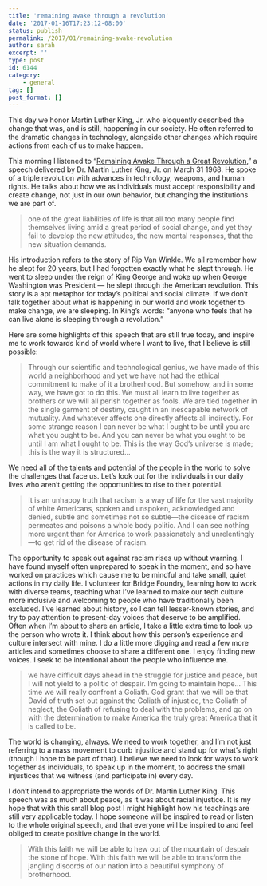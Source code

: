 ```yaml
---
title: 'remaining awake through a revolution'
date: '2017-01-16T17:23:12-08:00'
status: publish
permalink: /2017/01/remaining-awake-revolution
author: sarah
excerpt: ''
type: post
id: 6144
category:
    - general
tag: []
post_format: []
---
```

This day we honor Martin Luther King, Jr. who eloquently described the change that was, and is still, happening in our society. He often referred to the dramatic changes in technology, alongside other changes which require actions from each of us to make happen.

This morning I listened to “[Remaining Awake Through a Great Revolution](http://kingencyclopedia.stanford.edu/encyclopedia/documentsentry/doc_remaining_awake_through_a_great_revolution.1.html),” a speech delivered by Dr. Martin Luther King, Jr. on March 31 1968. He spoke of a triple revolution with advances in technology, weapons, and human rights. He talks about how we as individuals must accept responsibility and create change, not just in our own behavior, but changing the institutions we are part of.

> one of the great liabilities of life is that all too many people find themselves living amid a great period of social change, and yet they fail to develop the new attitudes, the new mental responses, that the new situation demands.

His introduction refers to the story of Rip Van Winkle. We all remember how he slept for 20 years, but I had forgotten exactly what he slept through. He went to sleep under the reign of King George and woke up when George Washington was President — he slept through the American revolution. This story is a apt metaphor for today’s political and social climate. If we don’t talk together about what is happening in our world and work together to make change, we are sleeping. In King’s words: “anyone who feels that he can live alone is sleeping through a revolution.”

Here are some highlights of this speech that are still true today, and inspire me to work towards kind of world where I want to live, that I believe is still possible:

> Through our scientific and technological genius, we have made of this world a neighborhood and yet we have not had the ethical commitment to make of it a brotherhood. But somehow, and in some way, we have got to do this. We must all learn to live together as brothers or we will all perish together as fools. We are tied together in the single garment of destiny, caught in an inescapable network of mutuality. And whatever affects one directly affects all indirectly. For some strange reason I can never be what I ought to be until you are what you ought to be. And you can never be what you ought to be until I am what I ought to be. This is the way God’s universe is made; this is the way it is structured…

We need all of the talents and potential of the people in the world to solve the challenges that face us. Let’s look out for the individuals in our daily lives who aren’t getting the opportunities to rise to their potential.

> It is an unhappy truth that racism is a way of life for the vast majority of white Americans, spoken and unspoken, acknowledged and denied, subtle and sometimes not so subtle—the disease of racism permeates and poisons a whole body politic. And I can see nothing more urgent than for America to work passionately and unrelentingly—to get rid of the disease of racism.

The opportunity to speak out against racism rises up without warning. I have found myself often unprepared to speak in the moment, and so have worked on practices which cause me to be mindful and take small, quiet actions in my daily life. I volunteer for Bridge Foundry, learning how to work with diverse teams, teaching what I’ve learned to make our tech culture more inclusive and welcoming to people who have traditionally been excluded. I’ve learned about history, so I can tell lesser-known stories, and try to pay attention to present-day voices that deserve to be amplified. Often when I’m about to share an article, I take a little extra time to look up the person who wrote it. I think about how this person’s experience and culture intersect with mine. I do a little more digging and read a few more articles and sometimes choose to share a different one. I enjoy finding new voices. I seek to be intentional about the people who influence me.

> we have difficult days ahead in the struggle for justice and peace, but I will not yield to a politic of despair. I’m going to maintain hope… This time we will really confront a Goliath. God grant that we will be that David of truth set out against the Goliath of injustice, the Goliath of neglect, the Goliath of refusing to deal with the problems, and go on with the determination to make America the truly great America that it is called to be.

The world is changing, always. We need to work together, and I’m not just referring to a mass movement to curb injustice and stand up for what’s right (though I hope to be part of that). I believe we need to look for ways to work together as individuals, to speak up in the moment, to address the small injustices that we witness (and participate in) every day.

I don’t intend to appropriate the words of Dr. Martin Luther King. This speech was as much about peace, as it was about racial injustice. It is my hope that with this small blog post I might highlight how his teachings are still very applicable today. I hope someone will be inspired to read or listen to the whole original speech, and that everyone will be inspired to and feel obliged to create positive change in the world.

> With this faith we will be able to hew out of the mountain of despair the stone of hope. With this faith we will be able to transform the jangling discords of our nation into a beautiful symphony of brotherhood.